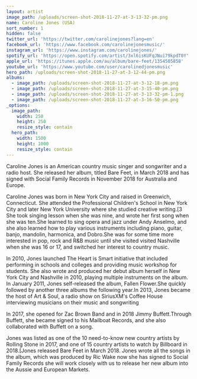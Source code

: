 ```yaml
---
layout: artist
image_path: /uploads/screen-shot-2018-11-27-at-3-13-32-pm.png
name: Caroline Jones (USA)
sort_number: 1
hidden: false
twitter_url: 'https://twitter.com/carolinejones?lang=en'
facebook_url: 'https://www.facebook.com/carolinejonesmusic/'
instagram_url: 'https://www.instagram.com/carolinejones/'
spotify_url: 'https://open.spotify.com/artist/3xl6isKUFqJNui79kpdT0Y'
apple_url: 'https://itunes.apple.com/au/album/bare-feet/1354505858'
youtube_url: 'https://www.youtube.com/user/carolinedjonesmusic'
hero_path: /uploads/screen-shot-2018-11-27-at-3-12-44-pm.png
albums:
  - image_path: /uploads/screen-shot-2018-11-27-at-3-12-18-pm.png
  - image_path: /uploads/screen-shot-2018-11-27-at-3-15-40-pm.png
  - image_path: /uploads/screen-shot-2018-11-27-at-3-13-32-pm-1.png
  - image_path: /uploads/screen-shot-2018-11-27-at-3-16-50-pm.png
_options:
  image_path:
    width: 250
    height: 250
    resize_style: contain
  hero_path:
    width: 1500
    height: 1000
    resize_style: contain
---
```


Caroline Jones is an American country music singer and songwriter and a radio host. She released her album, titled Bare Feet, in March 2018 and has signed with Social Family Records in November 2018 for Australia and Europe.

Caroline Jones was born in New York City and raised in Greenwich, Connecticut. She attended the Professional Children's School in New York City and later New York University where she studied creative writing.[3 She took singing lesson when she was nine, and wrote her first song when she was ten.She learned to sing opera and jazz under Andy Anselmo, and she also learned how to play various instruments including piano, guitar, banjo, mandolin, harmonica, and Dobro.She was for some time more interested in pop, rock and R&B music until she visited visited Nashville when she was 16 or 17, and switched her interest to country music.

In 2010, Jones launched The Heart is Smart initiative that included performing in schools and colleges and providing music workshop for students. She also wrote and produced her debut album herself in New York City and Nashville in 2010, playing multiple instruments on the album. In January 2011, Jones self-released the album, Fallen Flower.She quickly followed by another three albums the following year.In 2013, Jones became the host of Art & Soul, a radio show on SiriusXM's Coffee House interviewing musicians on their music and songwriting

In 2017, she opened for Zac Brown Band and in 2018 Jimmy Buffett.Through Buffett, she became signed to his Mailboat Records, and she also collaborated with Buffett on a song.

Jones was listed as one of the 10 need-to-know new country artists by Rolling Stone in 2017, and one of 15 country artists to watch by Billboard in 2018.[Jones released Bare Feet in March 2018. Jones wrote all the songs in the album, which was produced by Ric Wake now she has signed to Social Family Records she will work closely with us to release her new album into the Aussie and European Markets.